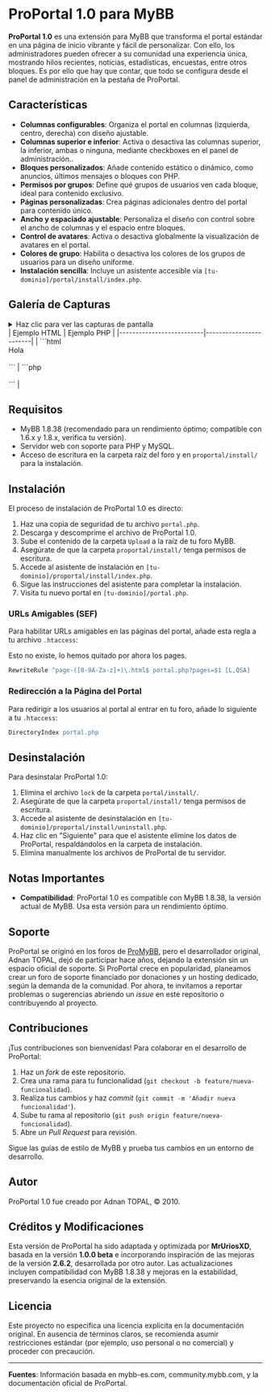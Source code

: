 # ProPortal 1.0 para MyBB

**ProPortal 1.0** es una extensión para MyBB que transforma el portal estándar en una página de inicio vibrante y fácil de personalizar. 
Con ello, los administradores pueden ofrecer a su comunidad una experiencia única, mostrando hilos recientes, noticias, estadísticas, encuestas, entre otros bloques.
Es por ello que hay que contar, que todo se configura desde el panel de administración en la pestaña de ProPortal.

## Características

- **Columnas configurables**: Organiza el portal en columnas (izquierda, centro, derecha) con diseño ajustable.
- **Columnas superior e inferior**: Activa o desactiva las columnas superior, la inferior, ambas o ninguna, mediante checkboxes en el panel de administración..
- **Bloques personalizados**: Añade contenido estático o dinámico, como anuncios, últimos mensajes o bloques con PHP.
- **Permisos por grupos**: Define qué grupos de usuarios ven cada bloque, ideal para contenido exclusivo.
- **Páginas personalizadas**: Crea páginas adicionales dentro del portal para contenido único.
- **Ancho y espaciado ajustable**: Personaliza el diseño con control sobre el ancho de columnas y el espacio entre bloques.
- **Control de avatares**: Activa o desactiva globalmente la visualización de avatares en el portal.
- **Colores de grupo**: Habilita o desactiva los colores de los grupos de usuarios para un diseño uniforme.
- **Instalación sencilla**: Incluye un asistente accesible vía `[tu-dominio]/portal/install/index.php`.
## Galería de Capturas

<details>
  <summary>Haz clic para ver las capturas de pantalla</summary>

  | Información del ProPortal | Configuración del ProPortal | Gestión de Bloques | Vista General del ProPortal |
  |:------------------------:|:--------------------------:|:------------------:|:--------------------------:|
  | <img src="https://placehold.co/400x250?text=Info+ProPortal" width="400"/> | <img src="https://placehold.co/400x250?text=Configuraci%C3%B3n+ProPortal" width="400"/> | <img src="https://placehold.co/400x250?text=Gesti%C3%B3n+de+Bloques" width="400"/> | <img src="https://placehold.co/400x250?text=Vista+General+ProPortal" width="400"/> |

</details>
| Ejemplo HTML             | Ejemplo PHP            |
|--------------------------|------------------------|
| ```html<br><div>Hola</div><br>``` | ```php<br><?php echo "Hola"; ?><br>``` |

## Requisitos

- MyBB 1.8.38 (recomendado para un rendimiento óptimo; compatible con 1.6.x y 1.8.x, verifica tu versión).
- Servidor web con soporte para PHP y MySQL.
- Acceso de escritura en la carpeta raíz del foro y en `proportal/install/` para la instalación.

## Instalación

El proceso de instalación de ProPortal 1.0 es directo:

1. Haz una copia de seguridad de tu archivo `portal.php`.
2. Descarga y descomprime el archivo de ProPortal 1.0.
3. Sube el contenido de la carpeta `Upload` a la raíz de tu foro MyBB.
4. Asegúrate de que la carpeta `proportal/install/` tenga permisos de escritura.
5. Accede al asistente de instalación en `[tu-dominio]/proportal/install/index.php`.
6. Sigue las instrucciones del asistente para completar la instalación.
7. Visita tu nuevo portal en `[tu-dominio]/portal.php`.

### URLs Amigables (SEF)

Para habilitar URLs amigables en las páginas del portal, añade esta regla a tu archivo `.htaccess`:

Esto no existe, lo hemos quitado por ahora los pages.
```apache
RewriteRule ^page-([0-9A-Za-z]+)\.html$ portal.php?pages=$1 [L,QSA]
```

### Redirección a la Página del Portal

Para redirigir a los usuarios al portal al entrar en tu foro, añade lo siguiente a tu `.htaccess`:

```apache
DirectoryIndex portal.php
```

## Desinstalación

Para desinstalar ProPortal 1.0:

1. Elimina el archivo `lock` de la carpeta `portal/install/`.
2. Asegúrate de que la carpeta `proportal/install/` tenga permisos de escritura.
3. Accede al asistente de desinstalación en `[tu-dominio]/proportal/install/uninstall.php`.
4. Haz clic en "Siguiente" para que el asistente elimine los datos de ProPortal, respaldándolos en la carpeta de instalación.
5. Elimina manualmente los archivos de ProPortal de tu servidor.

## Notas Importantes

- **Compatibilidad**: ProPortal 1.0 es compatible con MyBB 1.8.38, la versión actual de MyBB. Usa esta versión para un rendimiento óptimo.

## Soporte

ProPortal se originó en los foros de [ProMyBB](http://www.promybb.com), pero el desarrollador original, Adnan TOPAL, dejó de participar hace años, dejando la extensión sin un espacio oficial de soporte. 
Si ProPortal crece en popularidad, planeamos crear un foro de soporte financiado por donaciones y un hosting dedicado, según la demanda de la comunidad. 
Por ahora, te invitamos a reportar problemas o sugerencias abriendo un *issue* en este repositorio o contribuyendo al proyecto.

## Contribuciones

¡Tus contribuciones son bienvenidas! Para colaborar en el desarrollo de ProPortal:

1. Haz un *fork* de este repositorio.
2. Crea una rama para tu funcionalidad (`git checkout -b feature/nueva-funcionalidad`).
3. Realiza tus cambios y haz *commit* (`git commit -m 'Añadir nueva funcionalidad'`).
4. Sube tu rama al repositorio (`git push origin feature/nueva-funcionalidad`).
5. Abre un *Pull Request* para revisión.

Sigue las guías de estilo de MyBB y prueba tus cambios en un entorno de desarrollo.

## Autor

ProPortal 1.0 fue creado por Adnan TOPAL, © 2010.

## Créditos y Modificaciones

Esta versión de ProPortal ha sido adaptada y optimizada por **MrUriosXD**, basada en la versión **1.0.0 beta** e incorporando inspiración de las mejoras de la versión **2.6.2**, desarrollada por otro autor. Las actualizaciones incluyen compatibilidad con MyBB 1.8.38 y mejoras en la estabilidad, preservando la esencia original de la extensión.

## Licencia

Este proyecto no especifica una licencia explícita en la documentación original. En ausencia de términos claros, se recomienda asumir restricciones estándar (por ejemplo, uso personal o no comercial) y proceder con precaución.

---

**Fuentes**: Información basada en mybb-es.com, community.mybb.com, y la documentación oficial de ProPortal.
